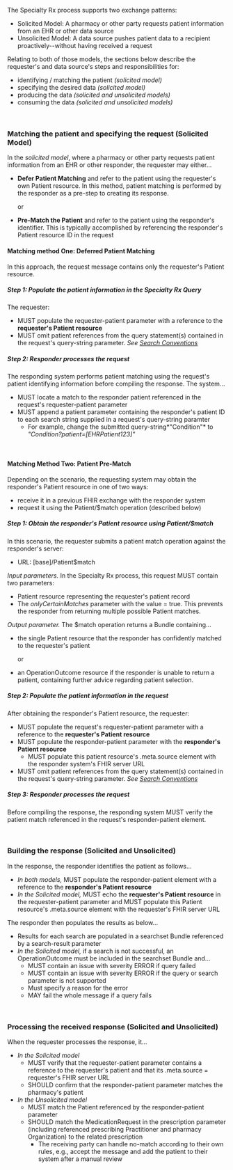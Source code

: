 The Specialty Rx process supports two exchange patterns: 

- Solicited Model: A pharmacy or other party requests patient information from an EHR or other data source
- Unsolicited Model: A data source pushes patient data to a recipient proactively--without having received a request

Relating to both of those models, the sections below describe the requester's and data source's steps and responsibilities for: 

- identifying / matching the patient   *(solicited model)*
- specifying the desired data   *(solicited model)*
- producing the data   *(solicited and unsolicited models)*
- consuming the data   *(solicited and unsolicited models)*

<br>

### Matching the patient and specifying the request (Solicited Model)

In the *solicited model*, where a pharmacy or other party requests patient information from an EHR or other responder, the requester may either...

- **Defer Patient Matching** and refer to the patient using the requester's own Patient resource. In this method, patient matching is performed by the responder as a pre-step to creating its response.

  or

- **Pre-Match the Patient** and refer to the patient using the responder's identifier. This is typically accomplished by referencing the responder's Patient resource ID in the request

#### Matching method One: Deferred Patient Matching

In this approach, the request message contains only the requester's Patient resource. 

##### Step 1: Populate the patient information in the Specialty Rx Query 

The requester: 

- MUST populate the requester-patient parameter with a reference to the **requester's Patient resource** 
- MUST omit patient references from the query statement(s) contained in the request's query-string parameter. *See [Search Conventions](request-queries.html)*

##### Step 2: Responder processes the request

The responding system performs patient matching using the request's patient identifying information before compiling the response. The system...

- MUST locate a match to the responder patient referenced in the request's requester-patient parameter
- MUST append a patient parameter containing the responder's patient ID to each search string supplied in a request's query-string paramter 
  - For example, change the submitted query-string*"Condition"* to *"Condition?patient=[EHRPatient123]"*

<br/>

#### Matching Method Two: Patient Pre-Match

Depending on the scenario, the requesting system may obtain the responder's Patient resource in one of two ways:

- receive it in a previous FHIR exchange with the responder system
- request it using the Patient/$match operation (described below)

##### Step 1: Obtain the responder's Patient resource using Patient/$match

In this scenario, the requester submits a patient match operation against the responder's server: 

- URL: [base]/Patient$match

*Input parameters.*  In the Specialty Rx process, this request MUST contain two parameters:

- Patient resource representing the requester's patient record
- The *onlyCertainMatches* parameter with the value = true. This prevents the responder from returning multiple possible Patient matches.

*Output parameter.*  The $match operation returns a Bundle containing...

- the single Patient resource that the responder has confidently matched to the requester's patient

  or 

- an OperationOutcome resource if the responder is unable to return a patient, containing further advice regarding patient selection.

##### Step 2: Populate the patient information in the request

After obtaining the responder's Patient resource, the requester: 

- MUST populate the request's requester-patient parameter with a reference to the **requester's Patient resource** 
- MUST populate the responder-patient parameter with the **responder's Patient resource**
  - MUST populate this patient resource's .meta.source element with the responder system's FHIR server URL
- MUST omit patient references from the query statement(s) contained in the request's query-string parameter. *See [Search Conventions](request-queries.html)*

##### Step 3: Responder processes the request

Before compiling the response, the responding system MUST verify the patient match referenced in the request's responder-patient element.

<br>

### Building the response (Solicited and Unsolicited)

In the response, the responder identifies the patient as follows...

- *In both models,* MUST populate the responder-patient element with a reference to the **responder's Patient resource**
- *In the Solicited model,* MUST echo the **requester's Patient resource** in the requester-patient parameter and MUST populate this Patient resource's .meta.source element with the requester's FHIR server URL

The responder then populates the results as below...

- Results for each search are populated in a searchset Bundle referenced by a search-result parameter
- *In the Solicited model,* if a search is not successful, an OperationOutcome must be included in the searchset Bundle and...
  - MUST contain an issue with severity ERROR if query failed
  - MUST contain an issue with severity ERROR  if the query or search parameter is not supported
  - Must specify a reason for the error
  - MAY fail the whole message if a query fails

<br>

### Processing the received response (Solicited and Unsolicited)

When the requester processes the response, it...

- *In the Solicited model*
  - MUST verify that the requester-patient parameter contains a reference to the requester's patient and that its .meta.source = requester's FHIR server URL
  - SHOULD confirm that the responder-patient parameter matches the pharmacy's patient
- *In the Unsolicited model* 
  - MUST match the Patient referenced by the responder-patient parameter
  - SHOULD match the MedicationRequest in the prescription parameter (including referenced prescribing Practitioner and pharmacy Organization) to the related prescription
    - The receiving party can handle no-match according to their own rules, e.g., accept the message and add the patient to their system after a manual review

<br>